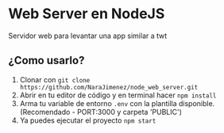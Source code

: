 # Web Server en NodeJS
  
Servidor web para levantar una app similar a twt

## ¿Como usarlo?
1. Clonar con `git clone https://github.com/NaraJimenez/node_web_server.git` 
2. Abrir en tu editor de código y en terminal hacer `npm install`
3. Arma tu variable de entorno `.env` con la plantilla disponible. (Recomendado - PORT:3000 y carpeta 'PUBLIC')
4. Ya puedes ejecutar el proyecto `npm start`